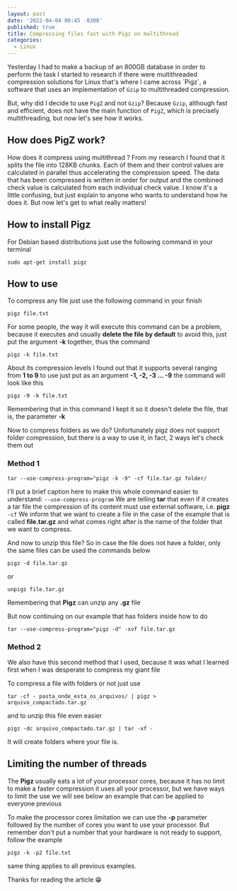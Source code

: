 ```yaml
---
layout: post
date: '2022-04-04 00:45 -0300'
published: true
title: Compressing files fast with Pigz on multithread
categories:
  - Linux
---
```

Yesterday I had to make a backup of an 800GB database in order to perform the task I started to research if there were multithreaded compression solutions for Linux that's where I came across ´Pigz´, a software that uses an implementation of `Gzip` to multithreaded compression.

But, why did I decide to use `PigZ` and not `Gzip`? Because `Gzip`, although fast and efficient, does not have the main function of `PigZ`, which is precisely multithreading, but now let's see how it works.

## How does PigZ work?

How does it compress using multithread ? From my research I found that it splits the file into 128KB chunks. Each of them and their control values are calculated in parallel thus accelerating the compression speed. The data that has been compressed is written in order for output and the combined check value is calculated from each individual check value. I know it's a little confusing, but just explain to anyone who wants to understand how he does it. But now let's get to what really matters!

## How to install Pigz

For Debian based distributions just use the following command in your terminal

```shell
sudo apt-get install pigz
```

## How to use

To compress any file just use the following command in your finish

```shell
pigz file.txt
```

For some people, the way it will execute this command can be a problem, because it executes and usually **delete the file by default** to avoid this, just put the argument **-k** together, thus the command

```shell
pigz -k file.txt
```

About its compression levels I found out that it supports several ranging from **1 to 9** to use just put as an argument **-1, -2, -3 ... -9** the command will look like this
```shell
pigz -9 -k file.txt
```
Remembering that in this command I kept it so it doesn't delete the file, that is, the parameter **-k**

Now to compress folders as we do? Unfortunately pigz does not support folder compression, but there is a way to use it, in fact, 2 ways let's check them out

### Method 1

```shell
tar --use-compress-program="pigz -k -9" -cf file.tar.gz folder/
```

I'll put a brief caption here to make this whole command easier to understand:
`--use-compress-program` We are telling **tar** that even if it creates a tar file the compression of its content must use external software, i.e. **pigz**
`-cf` We inform that we want to create a file in the case of the example that is called **file.tar.gz** and what comes right after is the name of the folder that we want to compress.

And now to unzip this file? So in case the file does not have a folder, only the same files can be used the commands below
```shell
pigz -d file.tar.gz
```

or

```shell
unpigz file.tar.gz
```

Remembering that **Pigz** can unzip any **.gz** file

But now continuing on our example that has folders inside how to do
```shell
tar --use-compress-program="pigz -d" -xvf file.tar.gz
```

### Method 2

We also have this second method that I used, because it was what I learned first when I was desperate to compress my giant file

To compress a file with folders or not just use

```shell
tar -cf - pasta_onde_esta_os_arquivos/ | pigz > arquivo_compactado.tar.gz
```

and to unzip this file even easier

```shell
pigz -dc arquivo_compactado.tar.gz | tar -xf -
```

It will create folders where your file is.

## Limiting the number of threads

The **Pigz** usually eats a lot of your processor cores, because it has no limit to make a faster compression it uses all your processor, but we have ways to limit the use we will see below an example that can be applied to everyone previous

To make the processor cores limitation we can use the **-p** parameter followed by the number of cores you want to use your processor. But remember don't put a number that your hardware is not ready to support, follow the example

```shell
pigz -k -p2 file.txt
```

same thing applies to all previous examples.

Thanks for reading the article 😁

